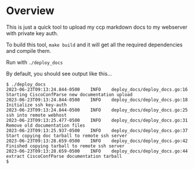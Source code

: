 
# Overview

This is just a quick tool to upload my ccp markdown docs to my webserver with private key auth.

To build this tool, `make build` and it will get all the required dependencies and compile them.

Run with `./deploy_docs`

By default, you should see output like this...

```shell
$ ./deploy_docs
2023-06-23T09:13:24.844-0500    INFO    deploy_docs/deploy_docs.go:16   Starting CiscoConfParse new documentation upload
2023-06-23T09:13:24.844-0500    INFO    deploy_docs/deploy_docs.go:18       Initialize ssh key-auth
2023-06-23T09:13:24.844-0500    INFO    deploy_docs/deploy_docs.go:25       ssh into remote webhost
2023-06-23T09:13:25.477-0500    INFO    deploy_docs/deploy_docs.go:31       Remove old documentation files
2023-06-23T09:13:25.937-0500    INFO    deploy_docs/deploy_docs.go:37       Start copying doc tarball to remote ssh server
2023-06-23T09:13:28.659-0500    INFO    deploy_docs/deploy_docs.go:42       Finished copying tarball to remote ssh server
2023-06-23T09:13:28.659-0500    INFO    deploy_docs/deploy_docs.go:44       extract CiscoConfParse documentation tarball
$
```
